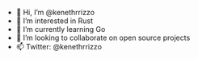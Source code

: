 - 👋 Hi, I’m @kenethrrizzo 
- 👀 I’m interested in Rust
- 🌱 I’m currently learning Go
- 💞️ I’m looking to collaborate on open source projects
- 📫 Twitter: @kenethrrizzo
